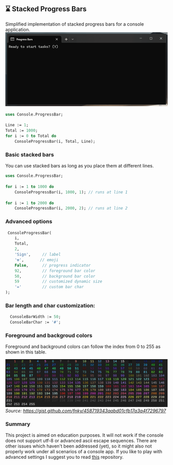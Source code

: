 ## ⌛ Stacked Progress Bars 

Simplified implementation of stacked progress bars for a console application.
![alt text](assets/animation.gif)

``` pascal
uses Console.ProgressBar;

Line := 1; 
Total := 1000; 
for i := 0 to Total do
    ConsoleProgressBar(i, Total, Line);
```

### Basic stacked bars
You can use stacked bars as long as you place them at different lines.
``` pascal
uses Console.ProgressBar;

for i := 1 to 1000 do
    ConsoleProgressBar(i, 1000, 1); // runs at line 1
    
for i := 1 to 2000 do
    ConsoleProgressBar(i, 2000, 2); // runs at line 2

```
### Advanced options

``` pascal
 ConsoleProgressBar(
    i,     
    Total, 
    2,          
    'Sign',     // label
    '☢',       // emoji
    False,      // progress indicator
    92,         // foreground bar color
    50,         // background bar color
    59          // customized dynamic size
    '='         // custom bar char
);
```
### Bar length and char customization:

``` pascal
  ConsoleBarWidth := 50;
  ConsoleBarChar := '#';
```

### Foreground and backgroud colors
Foreground and background colors can follow the index from 0 to 255 as shown in this table. 

![alt text](assets/color-codes.png)
_Source: https://gist.github.com/fnky/458719343aabd01cfb17a3a4f7296797_

### Summary
This project is aimed on education purposes. It will not work if the console does not support utf-8 or advanced ascii escape sequences. There are other issues which haven't been addressed (yet), so it might also not properly work under all scenarios of a console app. If you like to play with advanced settings I suggest you to read [this](https://gist.github.com/fnky/458719343aabd01cfb17a3a4f7296797) repository.


